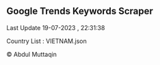 

## Google Trends Keywords Scraper 
 
Last Update 19-07-2023 , 22:31:38

Country List :
VIETNAM.json



© Abdul Muttaqin 
